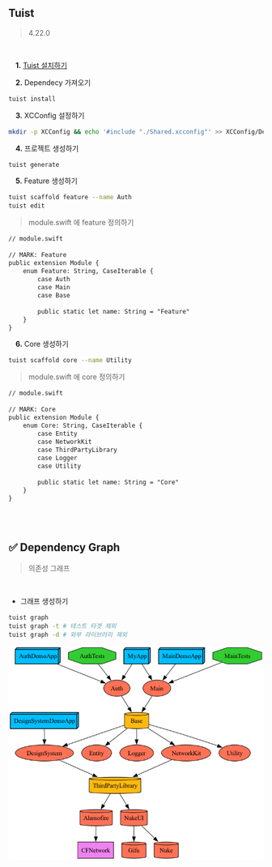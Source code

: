 ## Tuist
> 4.22.0

 <br/>

&emsp;**1.** [Tuist 설치하기](https://tuist.io/)

&emsp;**2.** Dependecy 가져오기
```sh
tuist install
```

&emsp;**3.** XCConfig 설정하기
```sh
mkdir -p XCConfig && echo '#include "./Shared.xcconfig"' >> XCConfig/Debug.xcconfig && echo '#include "./Shared.xcconfig"' >> XCConfig/Release.xcconfig && echo '// Shared' >> XCConfig/Shared.xcconfig
```

&emsp;**4.** 프로젝트 생성하기
```sh
tuist generate
```

&emsp;**5.** Feature 생성하기
```sh
tuist scaffold feature --name Auth
tuist edit
```
> module.swift 에 feature 정의하기

```
// module.swift

// MARK: Feature
public extension Module {
    enum Feature: String, CaseIterable {
        case Auth
        case Main
        case Base
        
        public static let name: String = "Feature"
    }
}
```

&emsp;**6.** Core 생성하기
```sh
tuist scaffold core --name Utility
```

> module.swift 에 core 정의하기

```
// module.swift

// MARK: Core
public extension Module {
    enum Core: String, CaseIterable {
        case Entity
        case NetworkKit
        case ThirdPartyLibrary
        case Logger
        case Utility
        
        public static let name: String = "Core"
    }
}
```

<br/>
<br/>

## :white_check_mark: Dependency Graph
> 의존성 그래프
<br/>

- 그래프 생성하기
```sh
tuist graph
tuist graph -t # 테스트 타겟 제외
tuist graph -d # 외부 라이브러리 제외
```
![graph](graph.png)

<br/>
